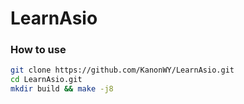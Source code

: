 # LearnAsio

### How to use
```bash
git clone https://github.com/KanonWY/LearnAsio.git
cd LearnAsio.git
mkdir build && make -j8
```